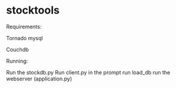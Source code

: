 stocktools
==========

Requirements:

Tornado
mysql

Couchdb

Running:

Run the stockdb.py
Run client.py
in the prompt run load_db
run the webserver (application.py)